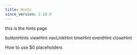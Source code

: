 ```yaml
---
title: Hints
since_version: 2.10.0
---
```


this is the hints page

buttonHints
viewHint
navLinkHint
timeHint
eventHint
closeHint

How to use $0 placeholders
